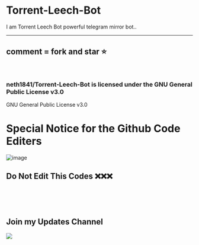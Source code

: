 # Torrent-Leech-Bot

I am Torrent Leech Bot  powerful telegram mirror bot..

----

comment = fork and star ⭐
----

<br>

### neth1841/Torrent-Leech-Bot is licensed under the **GNU General Public License v3.0**


GNU General Public License v3.0

#  Special Notice for the Github Code Editers


![image](https://user-images.githubusercontent.com/96367042/158014068-d31886b6-3f84-4559-9229-6062a36dd0b9.png)


## Do Not Edit This Codes ❌❌❌



<br><br><br>



## **Join my Updates Channel**
<a href="https://t.me/NBOT_TEAM"><img src="https://img.shields.io/badge/Join-Telegram%20Channel-red.svg?logo=Telegram"></a>
